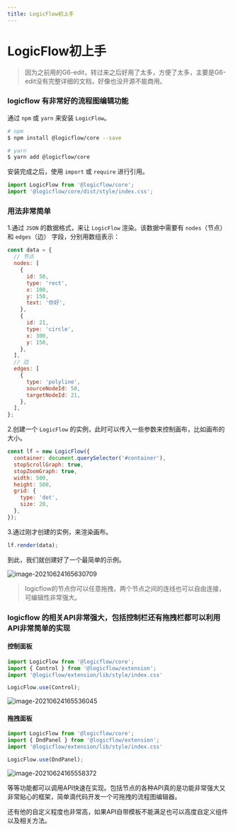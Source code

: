 ```yaml
---
title: LogicFlow初上手
---
```


#  LogicFlow初上手

>因为之前用的G6-edit，转过来之后好用了太多，方便了太多，主要是G6-edit没有完整详细的文档，好像也没开源不能商用。

### logicflow 有非常好的流程图编辑功能

通过 `npm` 或 `yarn` 来安装 `LogicFlow`。

```sh
# npm
$ npm install @logicflow/core --save

# yarn
$ yarn add @logicflow/core
```

安装完成之后，使用 `import` 或 `require` 进行引用。

```js
import LogicFlow from '@logicflow/core';
import '@logicflow/core/dist/style/index.css';
```

### 用法非常简单

1.通过 `JSON` 的数据格式，来让 `LogicFlow` 渲染。该数据中需要有 `nodes`（节点） 和 `edges`（边） 字段，分别用数组表示：

```js
const data = {
  // 节点
  nodes: [
    {
      id: 50,
      type: 'rect',
      x: 100,
      y: 150,
      text: '你好',
    },
    {
      id: 21,
      type: 'circle',
      x: 300,
      y: 150,
    },
  ],
  // 边
  edges: [
    {
      type: 'polyline',
      sourceNodeId: 50,
      targetNodeId: 21,
    },
  ],
};
```

2.创建一个 `LogicFlow` 的实例，此时可以传入一些参数来控制画布，比如画布的大小。

```js
const lf = new LogicFlow({
  container: document.querySelector('#container'),
  stopScrollGraph: true,
  stopZoomGraph: true,
  width: 500,
  height: 500,
  grid: {
    type: 'dot',
    size: 20,
  },
});
```

3.通过刚才创建的实例，来渲染画布。

```js
lf.render(data);
```

到此，我们就创建好了一个最简单的示例。

![image-20210624165630709](https://i.loli.net/2021/11/11/3dUANH95Rl4P2iO.png)

>logicflow的节点你可以任意拖拽，两个节点之间的连线也可以自由连接，可编辑性非常强大。

### logicflow 的相关API非常强大，包括控制栏还有拖拽栏都可以利用API非常简单的实现

#### 控制面板

```ts
import LogicFlow from '@logicflow/core';
import { Control } from '@logicflow/extension';
import '@logicflow/extension/lib/style/index.css'

LogicFlow.use(Control);
```

![image-20210624165536045](https://i.loli.net/2021/11/11/srAMShNTxOFvQ3Z.png)

#### 拖拽面板

```ts
import LogicFlow from '@logicflow/core';
import { DndPanel } from '@logicflow/extension';
import '@logicflow/extension/lib/style/index.css'

LogicFlow.use(DndPanel);
```

![image-20210624165558372](https://i.loli.net/2021/11/11/JiTazKtM5FR2dDm.png)

等等功能都可以调用API快速在实现。包括节点的各种API真的是功能非常强大又非常贴心的框架，简单滴代码开发一个可拖拽的流程图编辑器。

还有他的自定义程度也非常高，如果API自带模板不能满足也可以高度自定义组件以及相关方法。